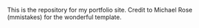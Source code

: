 This is the repository for my portfolio site. Credit to Michael Rose (mmistakes) for the wonderful template.
